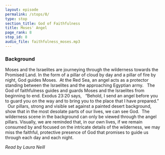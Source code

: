 ```yaml
---
layout: episode
permalink: /stops/8/
type: stop
section_title: God of Faithfulness
title: Moses' Angel
page_rank: 8
stop_id: 8 
audio_file: faithfulness_moses.mp3
---
```

### Background

Moses and the Israelites are journeying through the wilderness towards the Promised Land. In the form of a pillar of cloud by day and a pillar of fire by night, God guides Moses.  At the Red Sea, an angel acts as a protector standing between the Israelites and the approaching Egyptian army.
 
The God of faithfulness guides and guards Moses and the Israelites from beginning to end. Exodus 23:20 says,
 
“Behold, I send an angel before you to guard you on the way and to bring you to the place that I have prepared.”
 
Our pillars, strong and visible set against a painted desert background, show that in the most desolate parts of our lives, we can see God.  The wilderness scene in the background can only be viewed through the angel pillars. Visually, we are reminded that, in our own lives, if we remain consumed by and focused on the intricate details of the wilderness, we may miss the faithful, protective presence of God that promises to guide us through each day and each night. 

_Read by Laura Neill_